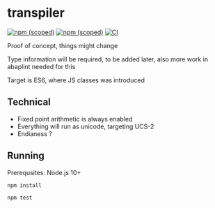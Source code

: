 # transpiler

[![npm (scoped)](https://img.shields.io/npm/v/@abaplint/runtime?label=%40abaplint%2Fruntime)](https://www.npmjs.com/package/@abaplint/runtime)
[![npm (scoped)](https://img.shields.io/npm/v/@abaplint/transpiler?label=%40abaplint%2Ftranspiler)](https://www.npmjs.com/package/@abaplint/transpiler)
[![CI](https://github.com/abaplint/transpiler/workflows/CI/badge.svg)](https://github.com/abaplint/transpiler/actions)

Proof of concept, things might change

Type information will be required, to be added later, also more work in abaplint needed for this

Target is ES6, where JS classes was introduced

## Technical
* Fixed point arithmetic is always enabled
* Everything will run as unicode, targeting UCS-2
* Endianess ?

## Running

Prerequsites: Node.js 10+

`npm install`

`npm test`